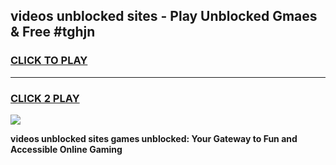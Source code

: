 
## videos unblocked sites - Play Unblocked Gmaes & Free #tghjn
<h3>
<a href="https://news.freeplayer.one?title=videos_unblocked_sites&ref=03M">CLICK TO PLAY</a></h3>
<hr>

<h3>
<a href="https://news.freeplayer.one?title=videos_unblocked_sites&ref=03M">CLICK 2 PLAY</a>
  
</h3>

<a href="https://news.freeplayer.one?title=videos_unblocked_sites&ref=03M"><img src="https://clearcache.store/games.png"></a>


**videos unblocked sites games unblocked: Your Gateway to Fun and Accessible Online Gaming**
